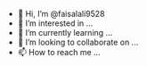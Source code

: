- 👋 Hi, I’m @faisalali9528
- 👀 I’m interested in ...
- 🌱 I’m currently learning ...
- 💞️ I’m looking to collaborate on ...
- 📫 How to reach me ...

<!---
faisalali9528/faisalali9528 is a ✨ special ✨ repository because its `README.md` (this file) appears on your GitHub profile.
You can click the Preview link to take a look at your changes.
--->
